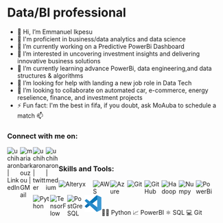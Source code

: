 # Data/BI professional

- 👋 Hi, I’m Emmanuel Ikpesu
- 👋 I'm proficient in business/data analytics and data science
- 🔭 I’m currently working on a Predictive PowerBi Dashboard
- 👀 I’m interested in  uncovering investment insights and delivering innovative business solutions
- 🌱 I’m currently learning advance PowerBi, data engineering,and data structures & algorithms
- 🤔 I’m looking for help with landing a new job role in Data Tech
- 💞️ I’m looking to collaborate on automated car, e-commerce, energy reselience, finance, and investment projects
- ⚡ Fun fact: I'm the best in fifa, if you doubt, ask MoAuba to schedule a match
📫
### Connect with me on: 

[<img align="left" alt="uchiharon | LinkedIn" width="30px" src="https://camo.githubusercontent.com/c8a9c5b414cd812ad6a97a46c29af67239ddaeae08c41724ff7d945fb4c047e5/68747470733a2f2f6564656e742e6769746875622e696f2f537570657254696e7949636f6e732f696d616765732f7376672f6c696e6b6564696e2e737667" />][linkedin]
<a href="mailto:emmanarutops2@gmail.com"><img align="left" alt="mariabarkouzou | GMail" width="30px" src="https://camo.githubusercontent.com/4a3dd8d10a27c272fd04b2ce8ed1a130606f95ea6a76b5e19ce8b642faa18c27/68747470733a2f2f6564656e742e6769746875622e696f2f537570657254696e7949636f6e732f696d616765732f7376672f676d61696c2e737667" />
[<img align="left" alt="uchiharon | twitter" width="30px"
src="https://www.vectorlogo.zone/logos/twitter/twitter-tile.svg" />][twitter]
[<img align="left" alt="uchiharon | medium" width="30px"
src="https://www.vectorlogo.zone/logos/medium/medium-icon.svg" />][medium]

  <br/>

  

### Skills and Tools:


  
[<img align="left" alt="Alteryx" width="80px" src="https://iconape.com/wp-content/files/jq/351784/svg/351784.svg"/>][github]
[<img align="left" alt="AWS" width="40px" src="https://www.vectorlogo.zone/logos/amazon_aws/amazon_aws-icon.svg"/>][github]
[<img align="left" alt="Azure" width="40px" src="https://www.vectorlogo.zone/logos/microsoft_azure/microsoft_azure-icon.svg"/>][github]
[<img align="left" alt="Git" width="40px" src="https://www.vectorlogo.zone/logos/git-scm/git-scm-icon.svg"/>][github]
[<img align="left" alt="GitHub" width="40px" src="https://www.vectorlogo.zone/logos/github/github-icon.svg"/>][github]
[<img align="left" alt="Hadoop" width="40px" src="https://www.vectorlogo.zone/logos/apache_hadoop/apache_hadoop-icon.svg"/>][github]
[<img align="left" alt="Numpy" width="40px" src="https://www.vectorlogo.zone/logos/numpy/numpy-icon.svg"/>][github]
[<img align="left" alt="PowerBi" width="40px" src="https://www.vectorlogo.zone/logos/microsoft_powerbi/microsoft_powerbi-icon.svg"/>][github]
[<img align="left" alt="Python" width="40px"  src="https://www.vectorlogo.zone/logos/python/python-icon.svg"/>][github]
[<img align="left" alt="TensorFlow" width="40px" src="https://www.vectorlogo.zone/logos/tensorflow/tensorflow-icon.svg"/>][github]
[<img align="left" alt="PostGreSQL" width="40px" src="https://www.vectorlogo.zone/logos/postgresql/postgresql-icon.svg"/>][github]
[<img align="left" alt="VS Code" src="https://raw.githubusercontent.com/devicons/devicon/2ae2a900d2f041da66e950e4d48052658d850630/icons/vscode/vscode-original.svg" width="40px"/>][github]

     
<br/>
<br/>
<br/>

  
  

  👩‍💻 Python
  📈 PowerBI
  ⚛ SQL
  💻 Git





  
  
  
  
  
  
  
  
[linkedin]: https://www.linkedin.com/in/emmanuel-ikpesu-393708132/
[github]: https://github.com/uchiharon
[twitter]: https://twitter.com/IkpesuE
[medium]: https://medium.com/@emmanarutops2
